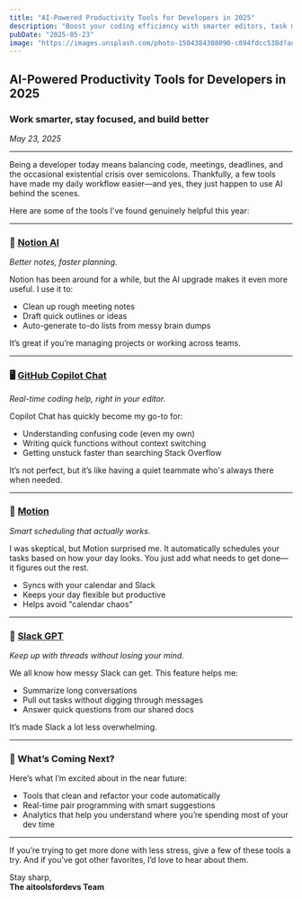 ```yaml
---
title: "AI-Powered Productivity Tools for Developers in 2025"
description: "Boost your coding efficiency with smarter editors, task managers, and team tools."
pubDate: "2025-05-23"
image: "https://images.unsplash.com/photo-1504384308090-c894fdcc538d?auto=format&fit=crop&w=800&q=80"
---
```


## AI-Powered Productivity Tools for Developers in 2025  
### Work smarter, stay focused, and build better  
*May 23, 2025*

---

Being a developer today means balancing code, meetings, deadlines, and the occasional existential crisis over semicolons. Thankfully, a few tools have made my daily workflow easier—and yes, they just happen to use AI behind the scenes.

Here are some of the tools I’ve found genuinely helpful this year:

---

### 📝 [Notion AI](https://www.notion.so/product/ai)  
*Better notes, faster planning.*

Notion has been around for a while, but the AI upgrade makes it even more useful. I use it to:

- Clean up rough meeting notes
- Draft quick outlines or ideas
- Auto-generate to-do lists from messy brain dumps

It’s great if you’re managing projects or working across teams.

---

### 🖥️ [GitHub Copilot Chat](https://github.com/features/copilot/chat)  
*Real-time coding help, right in your editor.*

Copilot Chat has quickly become my go-to for:

- Understanding confusing code (even my own)
- Writing quick functions without context switching
- Getting unstuck faster than searching Stack Overflow

It’s not perfect, but it’s like having a quiet teammate who's always there when needed.

---

### 📅 [Motion](https://www.usemotion.com/)  
*Smart scheduling that actually works.*

I was skeptical, but Motion surprised me. It automatically schedules your tasks based on how your day looks. You just add what needs to get done—it figures out the rest.

- Syncs with your calendar and Slack
- Keeps your day flexible but productive
- Helps avoid "calendar chaos"

---

### 💬 [Slack GPT](https://slack.com/gpt)  
*Keep up with threads without losing your mind.*

We all know how messy Slack can get. This feature helps me:

- Summarize long conversations
- Pull out tasks without digging through messages
- Answer quick questions from our shared docs

It’s made Slack a lot less overwhelming.

---

### 🚀 What’s Coming Next?

Here’s what I’m excited about in the near future:

- Tools that clean and refactor your code automatically  
- Real-time pair programming with smart suggestions  
- Analytics that help you understand where you’re spending most of your dev time  

---

If you’re trying to get more done with less stress, give a few of these tools a try. And if you’ve got other favorites, I’d love to hear about them.

Stay sharp,  
**The aitoolsfordevs Team**
